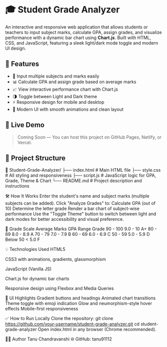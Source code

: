 # 🎓 Student Grade Analyzer

An interactive and responsive web application that allows students or teachers to input subject marks, calculate GPA, assign grades, and visualize performance with a dynamic bar chart using **Chart.js**. Built with HTML, CSS, and JavaScript, featuring a sleek light/dark mode toggle and modern UI design.

## 🌟 Features

- 🔢 Input multiple subjects and marks easily
- 📊 Calculate GPA and assign grade based on average marks
- 📈 View interactive performance chart with Chart.js
- 🌗 Toggle between Light and Dark theme
- ⚡ Responsive design for mobile and desktop
- 🧠 Modern UI with smooth animations and clean layout

## 🚀 Live Demo

> Coming Soon — You can host this project on GitHub Pages, Netlify, or Vercel.

## 📂 Project Structure


📁 Student-Grade-Analyzer/
├── index.html          # Main HTML file
├── style.css           # All styling and responsiveness
├── script.js           # JavaScript logic for GPA, Grade, Theme & Chart
└── README.md           # Project description and instructions

🛠️ How It Works
Enter the student's name and subject marks (multiple subjects can be added).
Click "Analyze Grades" to:
Calculate GPA (out of 10)
Determine the letter grade
Render a bar chart of subject-wise performance
Use the "Toggle Theme" button to switch between light and dark modes for better accessibility and visual preference.

📌 Grade Scale
Average Marks	GPA Range	Grade
90 - 100	9.0 - 10	A+
80 - 89	8.0 - 8.9	A
70 - 79	7.0 - 7.9	B
60 - 69	6.0 - 6.9	C
50 - 59	5.0 - 5.9	D
Below 50	< 5.0	F

💡 Technologies Used
HTML5

CSS3 with animations, gradients, glassmorphism

JavaScript (Vanilla JS)

Chart.js for dynamic bar charts

Responsive design using Flexbox and Media Queries

🎨 UI Highlights
Gradient buttons and headings
Animated chart transitions
Theme toggle with emoji indication
Glow and neumorphism-style hover effects
Mobile-first responsiveness

✅ How to Run Locally
Clone the repository:
git clone https://github.com/your-username/student-grade-analyzer.git
cd student-grade-analyzer
Open index.html in any browser (Chrome recommended).


👩‍💻 Author
Tanu Chandravanshi
🌐 GitHub: tanu91112
